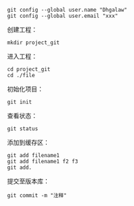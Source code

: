 ```
git config --global user.name "Dhgalaw"
git config --global user.email "xxx"
```

创建工程：

```
mkdir project_git
```

进入工程：

```
cd project_git
cd ./file
```

初始化项目：

```
git init
```

查看状态：

```
git status
```

添加到缓存区：

```
git add filename1
git add filename1 f2 f3
git add. 
```

提交至版本库：

```
git commit -m "注释"
```

